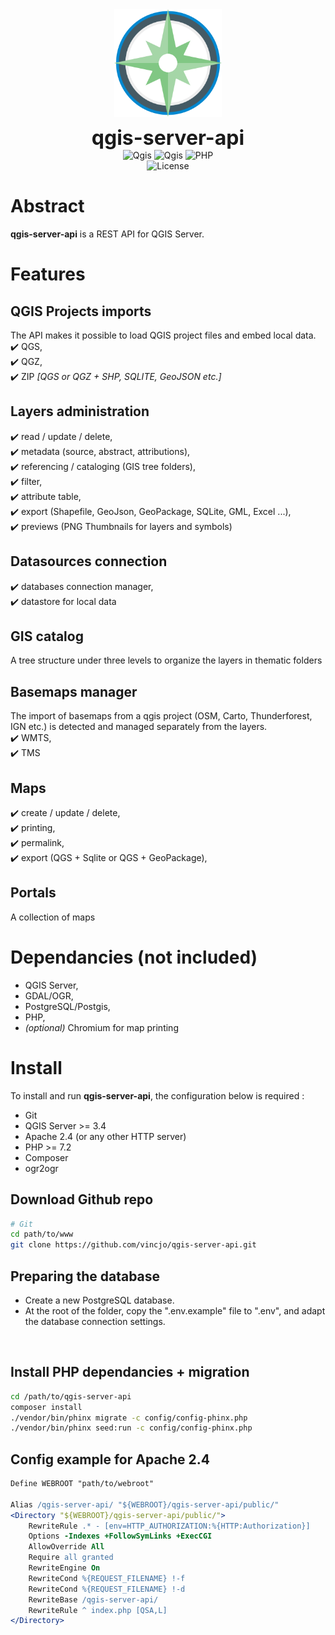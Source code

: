 <div align="center">
	<img align="center" src="./public/images/template.logo.svg" alt="logo sigapp" width="172"/>
	<p align="center">
		<h1 align="center" style="font-size:32px;margin:0;border:none;">qgis-server-api</h1>
		<img src="https://img.shields.io/badge/QGIS_Server->=3.4-yellow.svg?logo=Qgis&color=93b023&labelColor=455a64" alt="Qgis"/>
		<img src="https://img.shields.io/badge/PostgreSQL->=9.6-yellow.svg?logo=PostgreSQL&color=336791&labelColor=455a64" alt="Qgis"/>
		<img src="https://img.shields.io/badge/PHP->=7.2-yellow.svg?logo=PHP&color=777bb4&labelColor=455a64" alt="PHP"/>
		<br>
		<img src="https://img.shields.io/badge/License-MIT-blue.svg?color=0288d1&labelColor=455a64" alt="License"/>
	</p>
</div>



# <a name="abstract"></a>Abstract
**qgis-server-api** is a REST API for QGIS Server.


# Features

## QGIS Projects imports
The API makes it possible to load QGIS project files and embed local data.<br>
:heavy_check_mark: QGS, <br>
:heavy_check_mark: QGZ, <br>
:heavy_check_mark: ZIP *[QGS or QGZ + SHP, SQLITE, GeoJSON etc.]*

## Layers administration
:heavy_check_mark: read / update / delete, <br> 
:heavy_check_mark: metadata (source, abstract, attributions), <br> 
:heavy_check_mark: referencing / cataloging (GIS tree folders), <br> 
:heavy_check_mark: filter, <br> 
:heavy_check_mark: attribute table, <br> 
:heavy_check_mark: export (Shapefile, GeoJson, GeoPackage, SQLite, GML, Excel ...), <br> 
:heavy_check_mark: previews (PNG Thumbnails for layers and symbols)

## Datasources connection
:heavy_check_mark: databases connection manager, <br>
:heavy_check_mark: datastore for local data

## GIS catalog
A tree structure under three levels to organize the layers in thematic folders

## Basemaps manager
The import of basemaps from a qgis project (OSM, Carto, Thunderforest, IGN etc.) is detected and managed separately from the layers. <br>
:heavy_check_mark: WMTS, <br>
:heavy_check_mark: TMS

## Maps 
:heavy_check_mark: create / update / delete, <br>
:heavy_check_mark: printing, <br>
:heavy_check_mark: permalink, <br>
:heavy_check_mark: export (QGS + Sqlite or QGS + GeoPackage),

## Portals
A collection of maps



# Dependancies (not included)

- QGIS Server, 
- GDAL/OGR, 
- PostgreSQL/Postgis,
- PHP,
- *(optional)* Chromium for map printing

# <a name="install"></a>Install
To install and run **qgis-server-api**, the configuration below is required :
- Git
- QGIS Server >= 3.4
- Apache 2.4 (or any other HTTP server)
- PHP >= 7.2
- Composer
- ogr2ogr

## Download Github repo
~~~~bash
# Git
cd path/to/www
git clone https://github.com/vincjo/qgis-server-api.git
~~~~
## Preparing the database
- Create a new PostgreSQL database.<br>
- At the root of the folder, copy the ".env.example" file to ".env", and adapt the database connection settings.
<br>

## Install PHP dependancies + migration
~~~~bash
cd /path/to/qgis-server-api 
composer install
./vendor/bin/phinx migrate -c config/config-phinx.php
./vendor/bin/phinx seed:run -c config/config-phinx.php

~~~~

## Config example for Apache 2.4 
~~~~apache
Define WEBROOT "path/to/webroot"

Alias /qgis-server-api/ "${WEBROOT}/qgis-server-api/public/"
<Directory "${WEBROOT}/qgis-server-api/public/">
	RewriteRule .* - [env=HTTP_AUTHORIZATION:%{HTTP:Authorization}]
	Options -Indexes +FollowSymLinks +ExecCGI
	AllowOverride All
	Require all granted
	RewriteEngine On
	RewriteCond %{REQUEST_FILENAME} !-f
	RewriteCond %{REQUEST_FILENAME} !-d
	RewriteBase /qgis-server-api/
	RewriteRule ^ index.php [QSA,L]
</Directory>
~~~~

<!--
### OPTIONNEL : Générer la doc API
~~~~apache
# installation :
composer global require zircote/swagger-php

# Génération du fichier openapi.json
openapi --format json --output ./public/docs/openapi.json  ./public ./routes
~~~~
-->